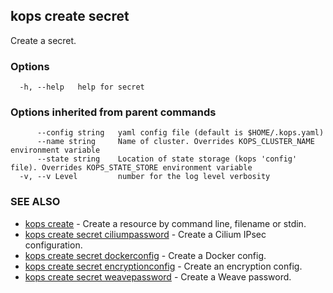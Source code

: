 
<!--- This file is automatically generated by make gen-cli-docs; changes should be made in the go CLI command code (under cmd/kops) -->

## kops create secret

Create a secret.

### Options

```
  -h, --help   help for secret
```

### Options inherited from parent commands

```
      --config string   yaml config file (default is $HOME/.kops.yaml)
      --name string     Name of cluster. Overrides KOPS_CLUSTER_NAME environment variable
      --state string    Location of state storage (kops 'config' file). Overrides KOPS_STATE_STORE environment variable
  -v, --v Level         number for the log level verbosity
```

### SEE ALSO

* [kops create](kops_create.md)	 - Create a resource by command line, filename or stdin.
* [kops create secret ciliumpassword](kops_create_secret_ciliumpassword.md)	 - Create a Cilium IPsec configuration.
* [kops create secret dockerconfig](kops_create_secret_dockerconfig.md)	 - Create a Docker config.
* [kops create secret encryptionconfig](kops_create_secret_encryptionconfig.md)	 - Create an encryption config.
* [kops create secret weavepassword](kops_create_secret_weavepassword.md)	 - Create a Weave password.

